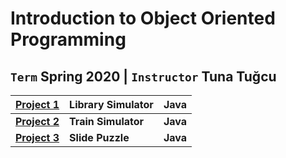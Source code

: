 # Introduction to Object Oriented Programming
## `Term` Spring 2020 | `Instructor` Tuna Tuğcu

  | [Project 1](https://github.com/irem-zeynep/University_Projects/tree/master/Cmpe160/Project1/LibrarySimulator)| Library Simulator |Java |
  --- | ---| ---|
  | [**Project 2**](https://github.com/irem-zeynep/University_Projects/tree/master/Cmpe160/Project2/TrainSimulator)| **Train Simulator** |**Java**|
  | [**Project 3**](https://github.com/irem-zeynep/University_Projects/tree/master/Cmpe160/Project3/SlidePuzzle)| **Slide Puzzle** | **Java**|
  

